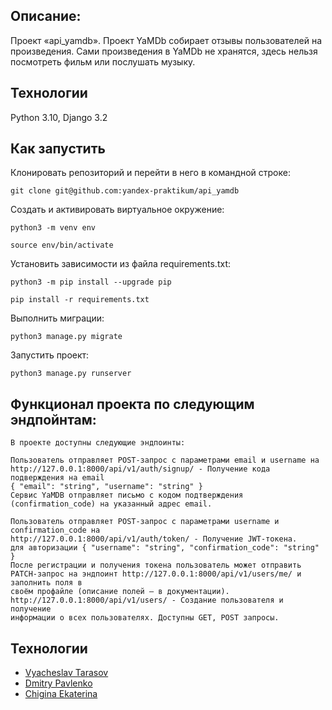 ## Описание:
Проект «api_yamdb». Проект YaMDb собирает отзывы пользователей на произведения. 
Сами произведения в YaMDb не хранятся, здесь нельзя посмотреть фильм или послушать музыку.
## Технологии
Python 3.10, Django 3.2
## Как запустить
Клонировать репозиторий и перейти в него в командной строке:
```
git clone git@github.com:yandex-praktikum/api_yamdb
```
Cоздать и активировать виртуальное окружение:
```
python3 -m venv env
```
```
source env/bin/activate
```
Установить зависимости из файла requirements.txt:
```
python3 -m pip install --upgrade pip
```
```
pip install -r requirements.txt
```
Выполнить миграции:
```
python3 manage.py migrate
```
Запустить проект:
```
python3 manage.py runserver
```
## Функционал проекта по следующим эндпойнтам:
```
В проекте доступны следующие эндпоинты:

Пользователь отправляет POST-запрос с параметрами email и username на
http://127.0.0.1:8000/api/v1/auth/signup/ - Получение кода подверждения на email
{ "email": "string", "username": "string" }
Сервис YaMDB отправляет письмо с кодом подтверждения 
(confirmation_code) на указанный адрес email.

Пользователь отправляет POST-запрос с параметрами username и confirmation_code на
http://127.0.0.1:8000/api/v1/auth/token/ - Получение JWT-токена. 
для авторизации { "username": "string", "confirmation_code": "string" }
После регистрации и получения токена пользователь может отправить 
PATCH-запрос на эндпоинт http://127.0.0.1:8000/api/v1/users/me/ и заполнить поля в 
своём профайле (описание полей — в документации).
http://127.0.0.1:8000/api/v1/users/ - Создание пользователя и получение 
информации о всех пользователях. Доступны GET, POST запросы.
```
## Технологии

- [Vyacheslav Tarasov](https://github.com/vyacheslavtarasov)
- [Dmitry Pavlenko](https://github.com/DPavlen)
- [Chigina Ekaterina](https://github.com/ekaterinachigina)
